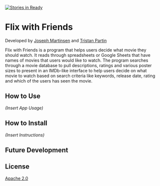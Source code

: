 [![Stories in Ready](https://badge.waffle.io/JosephMart/Flix-with-Friends.png?label=ready&title=Waffle.io)](https://waffle.io/JosephMart/Flix-with-Friends)
# Flix with Friends

Developed by [Joseph Martinsen](https://github.com/JosephMart) and [Tristan Partin](https://github.com/tristan957)

Flix with Friends is a program that helps users decide what movie they should watch. It reads
through spreadsheets or Google Sheets that have names of movies that users would like to watch.
The program searches through a movie database to pull descriptions, ratings and various poster
sizes to present in an IMDb-like interface to help users decide on what movie to watch based on
search criteria like keywords, release date, rating and which of the users has seen the movie.

## How to Use
*(Insert App Usage)*

## How to Install
*(Insert Instructions)*

## Future Development


## License
[Apache 2.0](https://github.com/JosephMart/Flix-with-Friends/blob/master/LICENSE)
